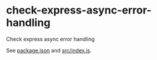 # check-express-async-error-handling

Check express async error handling

See [package.json](https://github.com/shqld/check-express-async-error-handling/blob/main/package.json) and [src/index.js](https://github.com/shqld/check-express-async-error-handling/blob/main/src/index.js).

